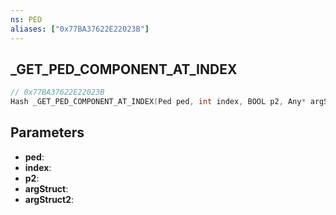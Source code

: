 ```yaml
---
ns: PED
aliases: ["0x77BA37622E22023B"]
---
```

## _GET_PED_COMPONENT_AT_INDEX

```c
// 0x77BA37622E22023B
Hash _GET_PED_COMPONENT_AT_INDEX(Ped ped, int index, BOOL p2, Any* argStruct, Any* argStruct2);
```

## Parameters
* **ped**:
* **index**:
* **p2**:
* **argStruct**:
* **argStruct2**:
